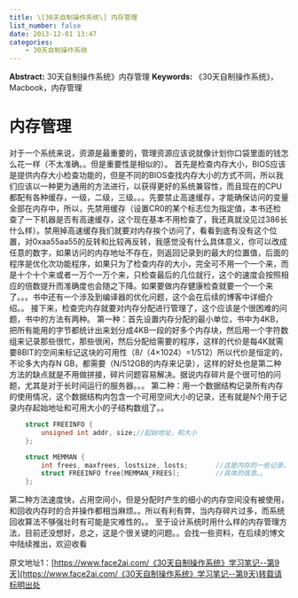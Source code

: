 ```yaml
---
title: \[30天自制操作系统\] 内存管理
list_number: false
date: 2013-12-01 13:47
categories:
    - 30天自制操作系统
---
```

**Abstract:** 30天自制操作系统》内存管理
**Keywords:** 《30天自制操作系统》，Macbook，内存管理
<!--more-->
# 内存管理
对于一个系统来说，资源是最重要的，管理资源应该说就像计划你口袋里面的钱怎么花一样（不太准确。。但是重要性是相似的）。
首先是检查内存大小，BIOS应该是提供内存大小检查功能的，但是不同的BIOS查找内存大小的方式不同，所以我们应该以一种更为通用的方法进行，以获得更好的系统兼容性，而且现在的CPU都配有各种缓存，一级，二级，三级。。。先要禁止高速缓存，才能确保访问的变量全部在内存中，所以，先禁用缓存（设置CR0的某个标志位为指定值，本书还检查了一下机器是否有高速缓存，这个现在基本不用检查了，我还真就没见过386长什么样）。禁用掉高速缓存我们就要对内存挨个访问了，看看到底有没有这个位置，对0xaa55aa55的反转和比较再反转，我感觉没有什么具体意义，你可以改成任意的数字，如果访问的内存地址不存在，则返回记录到的最大的位置值，后面的程序是优化次功能程序，如果只为了检查内存的大小，完全可不用一个一个来，而是十个十个来或者一万个一万个来，只检查最后的几位就行，这个的速度会按照相应的倍数提升而准确度也会随之下降。如果要做内存健康检查就要一个一个来了。。。书中还有一个涉及到编译器的优化问题，这个会在后续的博客中详细介绍。。
接下来，检查完内存就要对内存分配进行管理了，这个应该是个很困难的问题，书中的方法有两种。
第一种：首先设置内存分配的最小单位，书中为4KB，把所有能用的字节都统计出来划分成4KB一段的好多个内存块，然后用一个字符数组来记录那些很忙，那些很闲，然后分配给需要的程序，这样的代价是每4K就需要8BIT的空间来标记这块的可用性（8/（4×1024）=1/512）所以代价是恒定的，不论多大内存N GB，都需要（N/512GB的内存来记录），这样的好处也是第二种方法的缺点就是不用做拼接，碎片问题容易解决。据说内存碎片是个很可怕的问题，尤其是对于长时间运行的服务器。。。
第二种：用一个数据结构记录所有内存的使用情况，这个数据结构内包含一个可用空间大小的记录，还有就是N个用于记录内存起始地址和可用大小的子结构数组了。。
```c++
    struct FREEINFO {
    	unsigned int addr, size;//起始地址，和大小
    };

    struct MEMMAN {
    	int frees, maxfrees, lostsize, losts;	   	//这是内存的一些记录，包括可用空间，最大可用空间，释放失败大小，释放失败的次数
    	struct FREEINFO free[MEMMAN_FREES];        	//具体的信息。。
    };
```
第二种方法速度快，占用空间小，但是分配时产生的细小的内存空间没有被使用，和回收内存时的合并操作都相当麻烦。。所以有利有弊，当内存碎片过多，而系统回收算法不够强壮时有可能是灾难性的。。
至于设计系统时用什么样的内存管理方法，目前还没想好，总之，这是个很关键的问题。。会找一些资料，在后续的博文中陆续推出，欢迎收看





原文地址1：[https://www.face2ai.com/《30天自制操作系统》学习笔记--第9天](https://www.face2ai.com/《30天自制操作系统》学习笔记--第9天)转载请标明出处
